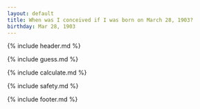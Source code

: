 ```yaml
---
layout: default
title: When was I conceived if I was born on March 28, 1903?
birthday: Mar 28, 1903
---
```


{% include header.md %}

{% include guess.md %}

{% include calculate.md %}

{% include safety.md %}

{% include footer.md %}




